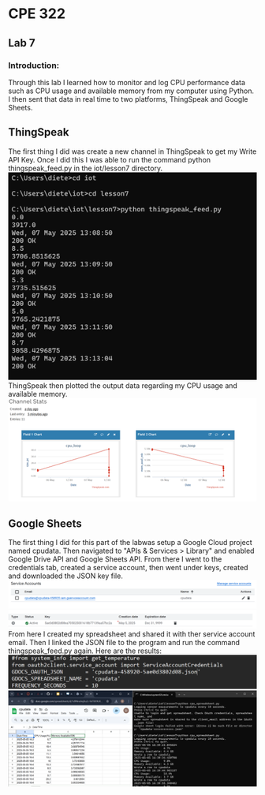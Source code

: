 # CPE 322
## Lab 7
### Introduction:
Through this lab I learned how to monitor and log CPU performance data such as CPU usage and available memory from my computer using Python. I then sent that data in real time to two platforms, ThingSpeak and Google Sheets.
## ThingSpeak
The first thing I did was create a new channel in ThingSpeak to get my Write API Key. Once I did this I was able to run the command python thingspeak_feed.py in the iot/lesson7 directory.
![thingspeak_feed.py output](https://github.com/Dieterhuber1/CPE-322/blob/main/Labs/Lab7/python%20thingspeak_feed.py.png)
ThingSpeak then plotted the output data regarding my CPU usage and available memory.
![ThingSpeak output](https://github.com/Dieterhuber1/CPE-322/blob/main/Labs/Lab7/ThingSpeak_output.png)
## Google Sheets
The first thing I did for this part of the labwas setup a Google Cloud project named cpudata. Then navigated to "APIs & Services > Library" and enabled Google Drive API and Google Sheets API. From there I went to the credentials tab, created a service account, then went under keys, created and downloaded the JSON key file.
![service account](https://github.com/Dieterhuber1/CPE-322/blob/main/Labs/Lab7/Service_account.png)
![key](https://github.com/Dieterhuber1/CPE-322/blob/main/Labs/Lab7/Key.png)
From here I created my spreadsheet and shared it with ther service account email. Then I linked the JSON file to the program and run the command thingspeak_feed.py again. Here are the results:
![link JSON file](https://github.com/Dieterhuber1/CPE-322/blob/main/Labs/Lab7/link_JSON.png)
![spreadsheet](https://github.com/Dieterhuber1/CPE-322/blob/main/Labs/Lab7/Spreadsheet.png)

